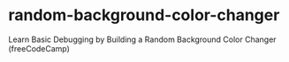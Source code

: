 # random-background-color-changer
Learn Basic Debugging by Building a Random Background Color Changer (freeCodeCamp)
